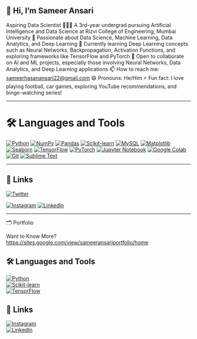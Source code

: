 ## 👋 Hi, I’m Sameer Ansari

Aspiring Data Scientist
👨🏻‍🎓 A 3rd-year undergrad pursuing Artificial Intelligence and Data Science at Rizvi College of Engineering, Mumbai University
👀 Passionate about Data Science, Machine Learning, Data Analytics, and Deep Learning
🌱 Currently learning Deep Learning concepts such as Neural Networks, Backpropagation, Activation Functions, and exploring frameworks like TensorFlow and PyTorch
💞️ Open to collaborate on AI and ML projects, especially those involving Neural Networks, Data Analytics, and Deep Learning applications
📫 How to reach me: sameerhasanansari22@gmail.com
😄 Pronouns: He/Him
⚡ Fun fact: I love playing football, car games, exploring YouTube recommendations, and binge-watching series!


---


# 🛠️ Languages and Tools  

[![Python](https://img.shields.io/badge/-Python-3776AB?style=for-the-badge&logo=python&logoColor=white&logoWidth=20)](https://www.python.org/)
[![NumPy](https://img.shields.io/badge/-NumPy-013243?style=for-the-badge&logo=numpy&logoColor=white&logoWidth=20)](https://numpy.org/)
[![Pandas](https://img.shields.io/badge/-Pandas-150458?style=for-the-badge&logo=pandas&logoColor=white&logoWidth=20)](https://pandas.pydata.org/)
[![Scikit-learn](https://img.shields.io/badge/-Scikit--Learn-F7931E?style=for-the-badge&logo=scikit-learn&logoColor=white&logoWidth=20)](https://scikit-learn.org/)
[![MySQL](https://img.shields.io/badge/-MySQL-4479A1?style=for-the-badge&logo=mysql&logoColor=white&logoWidth=20)](https://www.mysql.com/)
[![Matplotlib](https://img.shields.io/badge/-Matplotlib-1F4A73?style=for-the-badge&logo=matplotlib&logoColor=white&logoWidth=20)](https://matplotlib.org/)
[![Seaborn](https://img.shields.io/badge/-Seaborn-5B8BB1?style=for-the-badge&logo=plotly&logoColor=white&logoWidth=20)](https://seaborn.pydata.org/)
[![TensorFlow](https://img.shields.io/badge/-TensorFlow-FF6F00?style=for-the-badge&logo=tensorflow&logoColor=white&logoWidth=20)](https://www.tensorflow.org/)
[![PyTorch](https://img.shields.io/badge/-PyTorch-EE4C2C?style=for-the-badge&logo=pytorch&logoColor=white&logoWidth=20)](https://pytorch.org/)
[![Jupyter Notebook](https://img.shields.io/badge/-Jupyter-F37626?style=for-the-badge&logo=jupyter&logoColor=white&logoWidth=20)](https://jupyter.org/)
[![Google Colab](https://img.shields.io/badge/-Google%20Colab-F9AB00?style=for-the-badge&logo=google-colab&logoColor=white&logoWidth=20)](https://colab.research.google.com/)
[![Git](https://img.shields.io/badge/-Git-F05032?style=for-the-badge&logo=git&logoColor=white&logoWidth=20)](https://git-scm.com/)
[![Sublime Text](https://img.shields.io/badge/-Sublime%20Text-FF9800?style=for-the-badge&logo=sublime-text&logoColor=white&logoWidth=20)](https://www.sublimetext.com/)




---


## 🔗 Links  

[![Twitter](https://img.shields.io/badge/-Twitter-1DA1F2?style=for-the-badge&logo=twitter&logoColor=white&logoWidth=20)](https://x.com/ansarisameer_31?t=jl_3ttibkqH9BKO62kegCw&s=09)

[![Instagram](https://img.shields.io/badge/-Instagram-E4405F?style=for-the-badge&logo=instagram&logoColor=white&logoWidth=20)](https://www.instagram.com/sameeransari._31)
[![LinkedIn](https://img.shields.io/badge/-LinkedIn-0A66C2?style=for-the-badge&logo=linkedin&logoColor=white&logoWidth=20)](https://www.linkedin.com/in/sameer-ansari-6aa2b02ab/)




---

🗂️ Portfolio

Want to Know More? https://sites.google.com/view/sameeransariportfolio/home



## 🛠️ Languages and Tools  
[![Python](https://img.shields.io/badge/Python-3776AB?style=for-the-badge&logo=python&logoColor=white)](https://www.python.org/)  
[![Scikit-learn](https://img.shields.io/badge/Scikit--Learn-F7931E?style=for-the-badge&logo=scikit-learn&logoColor=white)](https://scikit-learn.org/)  
[![TensorFlow](https://img.shields.io/badge/TensorFlow-FF6F00?style=for-the-badge&logo=tensorflow&logoColor=white)](https://www.tensorflow.org/)  

## 🔗 Links  
[![Instagram](https://img.shields.io/badge/Instagram-E4405F?style=for-the-badge&logo=instagram&logoColor=white)](https://www.instagram.com/sameeransari._31)  
[![LinkedIn](https://img.shields.io/badge/LinkedIn-0A66C2?style=for-the-badge&logo=linkedin&logoColor=white)](https://www.linkedin.com/in/sameer-ansari-6aa2b02ab/)
